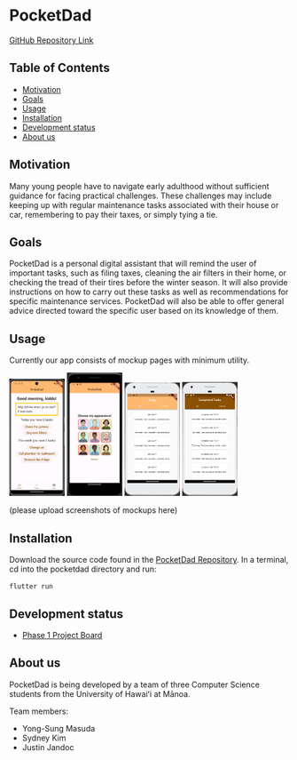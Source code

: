 # PocketDad
[GitHub Repository Link](https://github.com/PocketDad/pocketdad)

## Table of Contents
* [Motivation](#motivation)
* [Goals](#goals)
* [Usage](#usage)
* [Installation](#installation)
* [Development status](#development-status)
* [About us](#about-us)

## Motivation
Many young people have to navigate early adulthood without sufficient guidance for facing practical challenges. 
These challenges may include keeping up with regular maintenance tasks associated with their house or car, remembering to pay their taxes, or simply tying a tie.


## Goals
PocketDad is a personal digital assistant that will remind the user of important tasks, such as filing taxes, cleaning the air filters in their home, or checking the tread of their tires before the winter season.
It will also provide instructions on how to carry out these tasks as well as recommendations for specific maintenance services.
PocketDad will also be able to offer general advice directed toward the specific user based on its knowledge of them.


## Usage
Currently our app consists of mockup pages with minimum utility.


<img src="doc/checkin-mockup.png" style="width: 100px">

<img src="doc/chooseavatar.png" style="width: 100px">

<img src="doc/tasks-mockup.png" style="width: 100px">

<img src="doc/completed-tasks-mockup.png" style="width: 100px">

(please upload screenshots of mockups here)


## Installation
Download the source code found in the [PocketDad Repository](https://github.com/PocketDad/pocketdad).
In a terminal, cd into the pocketdad directory and run:
```
flutter run
```

## Development status
* [Phase 1 Project Board](https://github.com/orgs/PocketDad/projects/1)

## About us
PocketDad is being developed by a team of three Computer Science students from the University of Hawaiʻi at Mānoa.

Team members:
* Yong-Sung Masuda
* Sydney Kim
* Justin Jandoc
